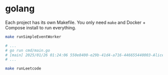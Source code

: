 # golang

Each project has its own Makefile. You only need `make` and Docker + Compose install to run everything.

```bash
make runSimpleEventWorker

# ...
# go run cmd/main.go
# [main] 2025/01/26 01:24:06 550e8400-e29b-41d4-a716-446655440003-Alice: {Status: Recalled, Balance: 1000}
# ...

make runLeetcode
```
